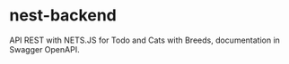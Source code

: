 # nest-backend
API REST with NETS.JS for Todo and Cats with Breeds, documentation in Swagger OpenAPI.
